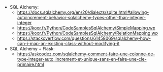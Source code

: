 - SQL Alchemy:
  - https://docs.sqlalchemy.org/en/20/dialects/sqlite.html#allowing-autoincrement-behavior-sqlalchemy-types-other-than-integer-integer
  - https://koor.fr/Python/CodeSamplesSqlAlchemy/SimpleMapping.wp
  - https://koor.fr/Python/CodeSamplesSqlAlchemy/RelationMapping.wp
  - https://stackoverflow.com/questions/61458069/sqlalchemy-how-can-i-map-an-existing-class-without-modifying-it
- SQL Alchemy + Flask:
  - https://askcodez.com/sqlalchemy-comment-faire-une-colonne-de-type-integer-auto_increment-et-unique-sans-en-faire-une-cle-primaire.html